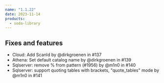 ```yaml
---
name: "1.1.22"
date: 2023-11-14
products:
  - soda-library
---
```


## Fixes and features

* Cloud: Add ScanId by @dirkgroenen in #137
* Athena: Set default catalog name by @dirkgroenen in #139
* Sqlserver: remove % from pattern (#1956) by @m1n0 in #140
* Sqlserver: support quoting tables with brackets, "quote_tables" mode by @m1n0 in #141
